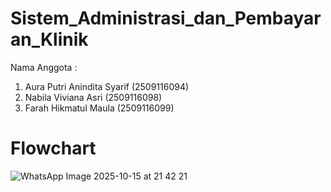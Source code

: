 # Sistem_Administrasi_dan_Pembayaran_Klinik
Nama Anggota : 
1. Aura Putri Anindita Syarif (2509116094)
2. Nabila Viviana Asri (2509116098)
3. Farah Hikmatul Maula (2509116099)

# Flowchart
![WhatsApp Image 2025-10-15 at 21 42 21](https://github.com/user-attachments/assets/b86c2567-bc79-4118-aa3f-48592167ad8c)
